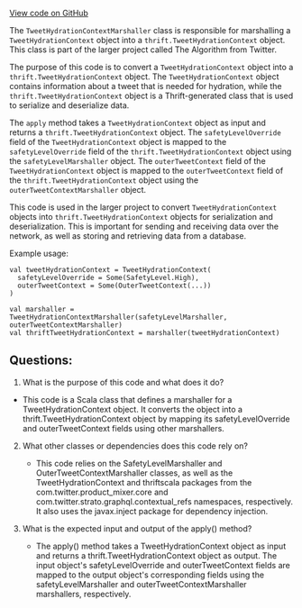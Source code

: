 [View code on GitHub](https://github.com/misbahsy/the-algorithm/product-mixer/core/src/main/scala/com/twitter/product_mixer/core/functional_component/marshaller/response/graphql/contextual_ref/TweetHydrationContextMarshaller.scala)

The `TweetHydrationContextMarshaller` class is responsible for marshalling a `TweetHydrationContext` object into a `thrift.TweetHydrationContext` object. This class is part of the larger project called The Algorithm from Twitter.

The purpose of this code is to convert a `TweetHydrationContext` object into a `thrift.TweetHydrationContext` object. The `TweetHydrationContext` object contains information about a tweet that is needed for hydration, while the `thrift.TweetHydrationContext` object is a Thrift-generated class that is used to serialize and deserialize data.

The `apply` method takes a `TweetHydrationContext` object as input and returns a `thrift.TweetHydrationContext` object. The `safetyLevelOverride` field of the `TweetHydrationContext` object is mapped to the `safetyLevelOverride` field of the `thrift.TweetHydrationContext` object using the `safetyLevelMarshaller` object. The `outerTweetContext` field of the `TweetHydrationContext` object is mapped to the `outerTweetContext` field of the `thrift.TweetHydrationContext` object using the `outerTweetContextMarshaller` object.

This code is used in the larger project to convert `TweetHydrationContext` objects into `thrift.TweetHydrationContext` objects for serialization and deserialization. This is important for sending and receiving data over the network, as well as storing and retrieving data from a database. 

Example usage:

```
val tweetHydrationContext = TweetHydrationContext(
  safetyLevelOverride = Some(SafetyLevel.High),
  outerTweetContext = Some(OuterTweetContext(...))
)

val marshaller = TweetHydrationContextMarshaller(safetyLevelMarshaller, outerTweetContextMarshaller)
val thriftTweetHydrationContext = marshaller(tweetHydrationContext)
```
## Questions: 
 1. What is the purpose of this code and what does it do?
   - This code is a Scala class that defines a marshaller for a TweetHydrationContext object. It converts the object into a thrift.TweetHydrationContext object by mapping its safetyLevelOverride and outerTweetContext fields using other marshallers.
   
2. What other classes or dependencies does this code rely on?
   - This code relies on the SafetyLevelMarshaller and OuterTweetContextMarshaller classes, as well as the TweetHydrationContext and thriftscala packages from the com.twitter.product_mixer.core and com.twitter.strato.graphql.contextual_refs namespaces, respectively. It also uses the javax.inject package for dependency injection.

3. What is the expected input and output of the apply() method?
   - The apply() method takes a TweetHydrationContext object as input and returns a thrift.TweetHydrationContext object as output. The input object's safetyLevelOverride and outerTweetContext fields are mapped to the output object's corresponding fields using the safetyLevelMarshaller and outerTweetContextMarshaller marshallers, respectively.